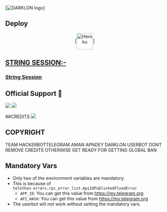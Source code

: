 [![DARKLON logo](https://telegra.ph/file/945ee49474b76ce933bd4.jpg)]

## Deploy
<p align="center"><a href="https://heroku.com/deploy?template=https://github.com/HACKERBOTTELEGRAM/DARKLONX"> [<img align="center" alt="Heroku" width="52px" src="https://www.nicepng.com/png/full/223-2233246_heroku-logo-salesforce-heroku.png" />]

## STRING SESSION:-
### [String Session](https://replit.com/@amanpandey7647/DARKLON-Userbot-String-Session)

## Official Support 💖
<a href="https://t.me/DARKLON_USERBOT"><img src="https://img.shields.io/badge/Join-Support%20Channel-red.svg?style=for-the-badge&logo=Telegram"></a>
<a href="https://t.me/DARKLON_USERBOT_SUPPORT_CHAT"><img src="https://img.shields.io/badge/Join-Support%20Group-blue.svg?style=for-the-badge&logo=Telegram"></a>

##CREDITS
<a href="https://t.me/GODBOYX"><img src="https://img.shields.io/badge/Message-Me%20Telegram-red.svg?style=for-the-badge&logo=Telegram"></a>


## COPYRIGHT
TEAM HACKERBOTTELEGRAM AMAN APNDEY DARKLON USERBOT DONT REMOVE CREDITS OTHERWISE GET READY FOR GETTING GLOBAL BAN


## Mandatory Vars

- Only two of the environment variables are mandatory.
- This is because of `telethon.errors.rpc_error_list.ApiIdPublishedFloodError`
    - `APP_ID`:   You can get this value from https://my.telegram.org
    - `API_HASH`:   You can get this value from https://my.telegram.org
- The userbot will not work without setting the mandatory vars.
